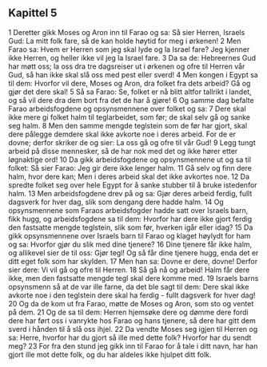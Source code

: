 ## Kapittel 5

1 Deretter gikk Moses og Aron inn til Farao og sa: Så sier Herren, Israels Gud: La mitt folk fare, så de kan holde høytid for meg i ørkenen!
2 Men Farao sa: Hvem er Herren som jeg skal lyde og la Israel fare? Jeg kjenner ikke Herren, og heller ikke vil jeg la Israel fare.
3 Da sa de: Hebreernes Gud har møtt oss; la oss dra tre dagsreiser ut i ørkenen og ofre til Herren vår Gud, så han ikke skal slå oss med pest eller sverd!
4 Men kongen i Egypt sa til dem: Hvorfor vil dere, Moses og Aron, dra folket fra dets arbeid? Gå og gjør det dere skal!
5 Så sa Farao: Se, folket er nå blitt altfor tallrikt i landet, og så vil dere dra dem bort fra det de har å gjøre!
6 Og samme dag befalte Farao arbeidsfogdene og opsynsmennene over folket og sa:
7 Dere skal ikke mere gi folket halm til teglarbeidet, som før; de skal selv gå og sanke seg halm.
8 Men den samme mengde teglstein som de før har gjort, skal dere pålegge demdere skal ikke avkorte noe i deres arbeid. For de er dovne; derfor skriker de og sier: La oss gå og ofre til vår Gud!
9 Legg tungt arbeid på disse mennesker, så de har nok med det og ikke hører etter løgnaktige ord!
10 Da gikk arbeidsfogdene og opsynsmennene ut og sa til folket: Så sier Farao: Jeg gir dere ikke lenger halm.
11 Gå selv og finn dere halm, hvor dere kan; Men i deres arbeid skal det ikke avkortes noe.
12 Da spredte folket seg over hele Egypt for å sanke stubber til å bruke istedenfor halm.
13 Men arbeidsfogdene drev på og sa: Gjør deres arbeid ferdig, fullt dagsverk for hver dag, slik som dengang dere hadde halm.
14 Og opsynsmennene som Faraos arbeidsfogder hadde satt over Israels barn, fikk hugg, og arbeidsfogdene sa til dem: Hvorfor har dere ikke gjort ferdig den fastsatte mengde teglstein, slik som før, hverken igår eller idag?
15 Da gikk opsynsmennene over Israels barn til Farao og klaget høylydt for ham og sa: Hvorfor gjør du slik med dine tjenere?
16 Dine tjenere får ikke halm, og allikevel sier de til oss: Gjør tegl! Og så får dine tjenere hugg, enda det er ditt eget folk som har skylden.
17 Men han sa: Dovne er dere, dovne! Derfor sier dere: Vi vil gå og ofre til Herren.
18 Så gå nå og arbeid! Halm får dere ikke, men den fastsatte mengde tegl skal dere komme med.
19 Israels barns opsynsmenn så at de var ille farne, da det ble sagt til dem: Dere skal ikke avkorte noe i den teglstein dere skal ha ferdig - fullt dagsverk for hver dag!
20 Og da de kom ut fra Farao, møtte de Moses og Aron, som sto og ventet på dem.
21 Og de sa til dem: Herren hjemsøke dere og dømme dere fordi dere har ført oss i vanrykte hos Farao og hans tjenere, så dere har gitt dem sverd i hånden til å slå oss ihjel.
22 Da vendte Moses seg igjen til Herren og sa: Herre, hvorfor har du gjort så ille med dette folk? Hvorfor har du sendt meg?
23 For fra den stund jeg gikk inn til Farao for å tale i ditt navn, har han gjort ille mot dette folk, og du har aldeles ikke hjulpet ditt folk.

